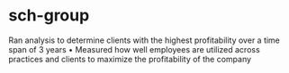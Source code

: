 # sch-group
Ran analysis to determine clients with the highest profitability over a time span of 3 years
• Measured how well employees are utilized across practices and clients to maximize the profitability of the
company
